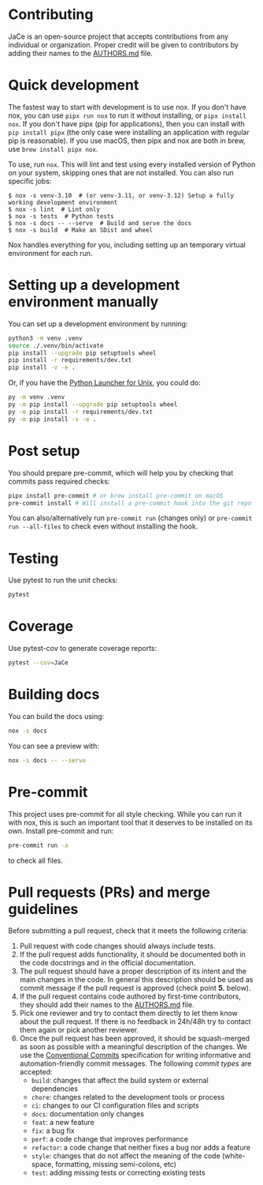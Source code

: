 # Contributing

JaCe is an open-source project that accepts contributions from any individual or organization. Proper credit will be given to contributors by adding their names to the [AUTHORS.md](AUTHORS.md) file.

# Quick development

The fastest way to start with development is to use nox. If you don't have nox, you can use `pipx run nox` to run it without installing, or `pipx install nox`. If you don't have pipx (pip for applications), then you can install with `pip install pipx` (the only case were installing an application with regular pip is reasonable). If you use macOS, then pipx and nox are both in brew, use `brew install pipx nox`.

To use, run `nox`. This will lint and test using every installed version of Python on your system, skipping ones that are not installed. You can also run specific jobs:

```console
$ nox -s venv-3.10  # (or venv-3.11, or venv-3.12) Setup a fully working development environment
$ nox -s lint  # Lint only
$ nox -s tests  # Python tests
$ nox -s docs -- --serve  # Build and serve the docs
$ nox -s build  # Make an SDist and wheel
```

Nox handles everything for you, including setting up an temporary virtual environment for each run.

# Setting up a development environment manually

You can set up a development environment by running:

```bash
python3 -m venv .venv
source ./.venv/bin/activate
pip install --upgrade pip setuptools wheel
pip install -r requirements/dev.txt
pip install -v -e .
```

Or, if you have the [Python Launcher for Unix](https://github.com/brettcannon/python-launcher), you could do:

```bash
py -m venv .venv
py -m pip install --upgrade pip setuptools wheel
py -m pip install -r requirements/dev.txt
py -m pip install -v -e .
```

# Post setup

You should prepare pre-commit, which will help you by checking that commits pass required checks:

```bash
pipx install pre-commit # or brew install pre-commit on macOS
pre-commit install # Will install a pre-commit hook into the git repo
```

You can also/alternatively run `pre-commit run` (changes only) or `pre-commit run --all-files` to check even without installing the hook.

# Testing

Use pytest to run the unit checks:

```bash
pytest
```

# Coverage

Use pytest-cov to generate coverage reports:

```bash
pytest --cov=JaCe
```

# Building docs

You can build the docs using:

```bash
nox -s docs
```

You can see a preview with:

```bash
nox -s docs -- --serve
```

# Pre-commit

This project uses pre-commit for all style checking. While you can run it with nox, this is such an important tool that it deserves to be installed on its own. Install pre-commit and run:

```bash
pre-commit run -a
```

to check all files.

# Pull requests (PRs) and merge guidelines

Before submitting a pull request, check that it meets the following criteria:

1. Pull request with code changes should always include tests.
2. If the pull request adds functionality, it should be documented both in the code docstrings and in the official documentation.
3. The pull request should have a proper description of its intent and the main changes in the code. In general this description should be used as commit message if the pull request is approved (check point **5.** below).
4. If the pull request contains code authored by first-time contributors, they should add their names to the [AUTHORS.md](AUTHORS.md) file.
5. Pick one reviewer and try to contact them directly to let them know about the pull request. If there is no feedback in 24h/48h try to contact them again or pick another reviewer.
6. Once the pull request has been approved, it should be squash-merged as soon as possible with a meaningful description of the changes. We use the [Conventional Commits](https://www.conventionalcommits.org/en/v1.0.0/#summary) specification for writing informative and automation-friendly commit messages. The following _commit types_ are accepted:
   - `build`: changes that affect the build system or external dependencies
   - `chore`: changes related to the development tools or process
   - `ci`: changes to our CI configuration files and scripts
   - `docs`: documentation only changes
   - `feat`: a new feature
   - `fix`: a bug fix
   - `perf`: a code change that improves performance
   - `refactor`: a code change that neither fixes a bug nor adds a feature
   - `style`: changes that do not affect the meaning of the code (white-space, formatting, missing semi-colons, etc)
   - `test`: adding missing tests or correcting existing tests
